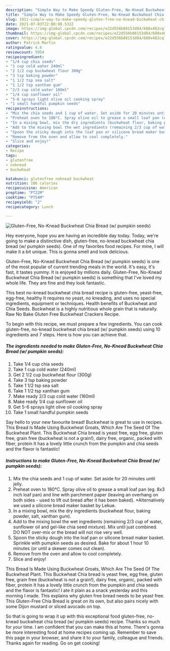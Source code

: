 ```yaml
---
description: "Simple Way to Make Speedy Gluten-Free, No-Knead Buckwheat Chia Bread (w/ pumpkin seeds)"
title: "Simple Way to Make Speedy Gluten-Free, No-Knead Buckwheat Chia Bread (w/ pumpkin seeds)"
slug: 1911-simple-way-to-make-speedy-gluten-free-no-knead-buckwheat-chia-bread-w-pumpkin-seeds
date: 2021-07-03T22:00:00.532Z
image: https://img-global.cpcdn.com/recipes/e22d556b88153d84/680x482cq70/gluten-free-no-knead-buckwheat-chia-bread-w-pumpkin-seeds-recipe-main-photo.jpg
thumbnail: https://img-global.cpcdn.com/recipes/e22d556b88153d84/680x482cq70/gluten-free-no-knead-buckwheat-chia-bread-w-pumpkin-seeds-recipe-main-photo.jpg
cover: https://img-global.cpcdn.com/recipes/e22d556b88153d84/680x482cq70/gluten-free-no-knead-buckwheat-chia-bread-w-pumpkin-seeds-recipe-main-photo.jpg
author: Patrick Martin
ratingvalue: 4.6
reviewcount: 5954
recipeingredient:
- "1/4 cup chia seeds"
- "1 cup cold water 240ml"
- "2 1/2 cup buckwheat flour 300g"
- "3 tsp baking powder"
- "1 1/2 tsp sea salt"
- "1 1/2 tsp xanthan gum"
- "2/3 cup cold water 160ml"
- "1/4 cup sunflower oil"
- "5-6 sprays light olive oil cooking spray"
- "1 small handful pumpkin seeds"
recipeinstructions:
- "Mix the chia seeds and 1 cup of water. Set aside for 20 minutes until jelly."
- "Preheat oven to 180°C. Spray olive oil to grease a small loaf pan (eg. 8x3 inch loaf pan) and line with parchment paper (leaving an overhang on both sides - used to lift out bread after it has been baked). *Alternatively we used a silicone bread maker basket by Lekue."
- "In a mixing bowl, mix the dry ingredients (buckwheat flour, baking powder, salt, xanthan gum)."
- "Add to the mixing bowl the wet ingredients (remaining 2/3 cup of water, sunflower oil and gel-like chia seed mixture). Mix until just combined. DO NOT over-mix or the bread will not rise very well."
- "Spoon the sticky dough into the loaf pan or silicone bread maker basket. Sprinkle with pumpkin seeds as desired. Bake for about 1 hour 10 minutes (or until a skewer comes out clean)."
- "Remove from the oven and allow to cool completely."
- "Slice and enjoy!"
categories:
- Recipe
tags:
- glutenfree
- noknead
- buckwheat

katakunci: glutenfree noknead buckwheat 
nutrition: 106 calories
recipecuisine: American
preptime: "PT22M"
cooktime: "PT54M"
recipeyield: "2"
recipecategory: Lunch

---
```



![Gluten-Free, No-Knead Buckwheat Chia Bread (w/ pumpkin seeds)](https://img-global.cpcdn.com/recipes/e22d556b88153d84/680x482cq70/gluten-free-no-knead-buckwheat-chia-bread-w-pumpkin-seeds-recipe-main-photo.jpg)

Hey everyone, hope you are having an incredible day today. Today, we're going to make a distinctive dish, gluten-free, no-knead buckwheat chia bread (w/ pumpkin seeds). One of my favorites food recipes. For mine, I will make it a bit unique. This is gonna smell and look delicious.

Gluten-Free, No-Knead Buckwheat Chia Bread (w/ pumpkin seeds) is one of the most popular of current trending meals in the world. It's easy, it's fast, it tastes yummy. It is enjoyed by millions daily. Gluten-Free, No-Knead Buckwheat Chia Bread (w/ pumpkin seeds) is something that I've loved my whole life. They are fine and they look fantastic.

This best no-knead buckwheat chia bread recipe is gluten-free, yeast-free, egg-free, healthy It requires no yeast, no kneading, and uses no special ingredients, equipment or techniques. Health benefits of Buckwheat and Chia Seeds. Buckwheat is a highly nutritious whole grain that is naturally. Raw No Bake Gluten Free Buckwheat Crackers Recipe.


To begin with this recipe, we must prepare a few ingredients. You can cook gluten-free, no-knead buckwheat chia bread (w/ pumpkin seeds) using 10 ingredients and 7 steps. Here is how you can achieve that.

<!--inarticleads1-->

##### The ingredients needed to make Gluten-Free, No-Knead Buckwheat Chia Bread (w/ pumpkin seeds):

1. Take 1/4 cup chia seeds
1. Take 1 cup cold water (240ml)
1. Get 2 1/2 cup buckwheat flour (300g)
1. Take 3 tsp baking powder
1. Take 1 1/2 tsp sea salt
1. Take 1 1/2 tsp xanthan gum
1. Make ready 2/3 cup cold water (160ml)
1. Make ready 1/4 cup sunflower oil
1. Get 5-6 sprays light olive oil cooking spray
1. Take 1 small handful pumpkin seeds


Say hello to your new favourite bread! Buckwheat is great to use in recipes. This Bread Is Made Using Buckwheat Groats, Which Are The Seed Of The Buckwheat Plant. This Buckwheat Chia bread is yeast free, egg free, gluten free, grain free (buckwheat is not a grain!), dairy free, organic, packed with fiber, protein It has a lovely little crunch from the pumpkin and chia seeds and the flavor is fantastic! 

<!--inarticleads2-->

##### Instructions to make Gluten-Free, No-Knead Buckwheat Chia Bread (w/ pumpkin seeds):

1. Mix the chia seeds and 1 cup of water. Set aside for 20 minutes until jelly.
1. Preheat oven to 180°C. Spray olive oil to grease a small loaf pan (eg. 8x3 inch loaf pan) and line with parchment paper (leaving an overhang on both sides - used to lift out bread after it has been baked). *Alternatively we used a silicone bread maker basket by Lekue.
1. In a mixing bowl, mix the dry ingredients (buckwheat flour, baking powder, salt, xanthan gum).
1. Add to the mixing bowl the wet ingredients (remaining 2/3 cup of water, sunflower oil and gel-like chia seed mixture). Mix until just combined. DO NOT over-mix or the bread will not rise very well.
1. Spoon the sticky dough into the loaf pan or silicone bread maker basket. Sprinkle with pumpkin seeds as desired. Bake for about 1 hour 10 minutes (or until a skewer comes out clean).
1. Remove from the oven and allow to cool completely.
1. Slice and enjoy!


This Bread Is Made Using Buckwheat Groats, Which Are The Seed Of The Buckwheat Plant. This Buckwheat Chia bread is yeast free, egg free, gluten free, grain free (buckwheat is not a grain!), dairy free, organic, packed with fiber, protein It has a lovely little crunch from the pumpkin and chia seeds and the flavor is fantastic! I ate it plain as a snack yesterday and this morning I made. This explains why gluten free bread needs to be yeast free. This Gluten-Free Chia Bread is great on its own, but also pairs nicely with some Dijon mustard or sliced avocado on top. 

So that is going to wrap it up with this exceptional food gluten-free, no-knead buckwheat chia bread (w/ pumpkin seeds) recipe. Thanks so much for your time. I am confident that you can make this at home. There's gonna be more interesting food at home recipes coming up. Remember to save this page in your browser, and share it to your family, colleague and friends. Thanks again for reading. Go on get cooking!
